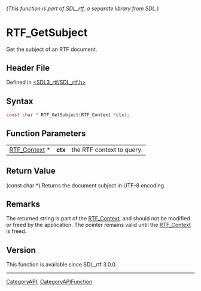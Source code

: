 ###### (This function is part of SDL_rtf, a separate library from SDL.)
# RTF_GetSubject

Get the subject of an RTF document.

## Header File

Defined in [<SDL3_rtf/SDL_rtf.h>](https://github.com/libsdl-org/SDL_rtf/blob/main/include/SDL3_rtf/SDL_rtf.h)

## Syntax

```c
const char * RTF_GetSubject(RTF_Context *ctx);
```

## Function Parameters

|                              |         |                           |
| ---------------------------- | ------- | ------------------------- |
| [RTF_Context](RTF_Context) * | **ctx** | the RTF context to query. |

## Return Value

(const char *) Returns the document subject in UTF-8 encoding.

## Remarks

The returned string is part of the [RTF_Context](RTF_Context), and should
not be modified or freed by the application. The pointer remains valid
until the [RTF_Context](RTF_Context) is freed.

## Version

This function is available since SDL_rtf 3.0.0.

----
[CategoryAPI](CategoryAPI), [CategoryAPIFunction](CategoryAPIFunction)

